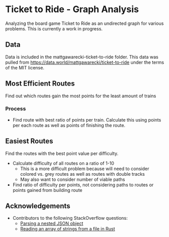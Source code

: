 # Ticket to Ride - Graph Analysis

Analyzing the board game Ticket to Ride as an undirected graph for various problems. This 
is currently a work in progress.

## Data

Data is included in the mattgawarecki-ticket-to-ride folder. This data was pulled 
from https://data.world/mattgawarecki/ticket-to-ride under the terms of the MIT 
license.

## Most Efficient Routes

Find out which routes gain the most points for the least amount of trains

### Process

* Find route with best ratio of points per train. Calculate this using points 
per each route as well as points of finishing the route.

## Easiest Routes

Find the routes with the best point value per difficulty.

* Calculate difficulty of all routes on a ratio of 1-10
  * This is a more difficult problem because will need to consider colored vs. 
    grey routes as well as routes with double tracks
  * May also want to consider number of viable paths
* Find ratio of difficulty per points, not considering paths to routes or 
points gained from building route

## Acknowledgements

* Contributors to the following StackOverflow questions:
  * [Parsing a nested JSON object](https://stackoverflow.com/questions/72289549/parsing-a-nested-json-in-rust-with-serde-json)
  * [Reading an array of strings from a file in Rust](https://stackoverflow.com/questions/72416538/reading-an-array-of-strings-from-a-file-in-rust/72416571#72416571)
